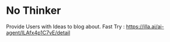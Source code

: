 # No Thinker
Provide Users with Ideas to blog about. 
Fast Try : https://illa.ai/ai-agent/ILAfx4p1C7vE/detail
